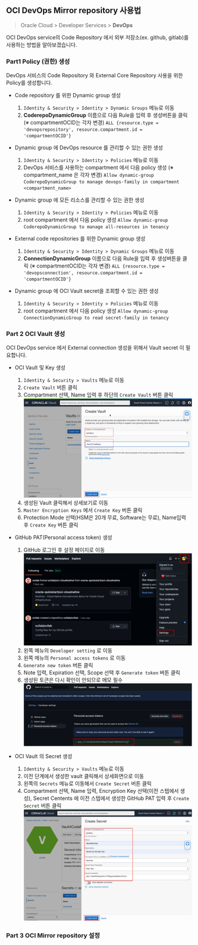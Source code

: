 ## OCI DevOps Mirror repository 사용법

> Oracle Cloud > Developer Services > **DevOps**

OCI DevOps service의 Code Repository 에서 외부 저장소(ex. github, gitlab)를 사용하는 방법을 알아보겠습니다.

### Part1 Policy (권한) 생성
DevOps 서비스의 Code Repository 와 External Core Repository 사용을 위한 Policy를 생성합니다.

- Code repository 를 위한 Dynamic group 생성
  1. `Identity & Security > Identity > Dynamic Groups` 메뉴로 이동
  2. **CoderepoDynamicGroup** 이름으로 다음 Rule을 입력 후 생성버튼을 클릭 (※ compartmentOCID는 각자 변경)
`ALL {resource.type = 'devopsrepository', resource.compartment.id = 'compartmentOCID'}`

- Dynamic group 에 DevOps resource 를 관리할 수 있는 권한 생성
  1. `Identity & Security > Identity > Policies`  메뉴로 이동
  2. DevOps 서비스를 사용하는 compartment 에서 다음 policy 생성 (※ compartment_name 은 각자 변경)
`Allow dynamic-group CoderepoDynamicGroup to manage devops-family in compartment <compartment_name>`

- Dynamic group 에 모든 리소스를 관리할 수 있는 권한 생성
  1. `Identity & Security > Identity > Policies`  메뉴로 이동
  2. root compartment 에서 다음 policy 생성
`Allow dynamic-group CoderepoDynamicGroup to manage all-resources in tenancy`

- External code repositories 를 위한 Dynamic group 생성
  1. `Identity & Security > Identity > Dynamic Groups` 메뉴로 이동
  2. **ConnectionDynamicGroup** 이름으로 다음 Rule을 입력 후 생성버튼을 클릭 (※ compartmentOCID는 각자 변경)
`ALL {resource.type = 'devopsconnection', resource.compartment.id = 'compartmentOCID'}`

- Dynamic group 에 OCI Vault secret을 조회할 수 있는 권한 생성
  1. `Identity & Security > Identity > Policies`  메뉴로 이동
  2. root compartment 에서 다음 policy 생성
`Allow dynamic-group ConnectionDynamicGroup to read secret-family in tenancy`
 
### Part 2 OCI Vault 생성
OCI DevOps service 에서 External connection 생성을 위해서 Vault secret 이 필요합니다.

- OCI Vault 및 Key 생성

   1. `Identity & Security > Vaults` 메뉴로 이동
   2. `Create Vault` 버튼 클릭
   3. Compartment 선택, Name 입력 후 하단의 `Create Vault` 버튼 클릭
![](./images/2a-create-vault.png)
   4. 생성된 Vault 클릭해서 상세보기로 이동
   5. `Master Encryption Keys` 에서 `Create Key` 버튼 클릭
   6. Protection Mode 선택(HSM은 20개 무료, Software는 무료), Name입력 후 `Create Key` 버튼 클릭

- GitHub PAT(Personal access token) 생성
  
  1. GitHub 로그인 후 설정 페이지로 이동
   ![](./images/3a-github-setting.png)
  2. 왼쪽 메뉴의 `Developer setting` 로 이동
  3. 왼쪽 메뉴의 `Personal access tokens` 로 이동
  4. `Generate new token` 버튼 클릭
  5. Note 입력, Expiration 선택, Scope 선택 후 `Generate token` 버튼 클릭
  6. 생성된 토큰은 다시 확인이 안되므로 메모 필수
   ![](images/3a-github-pat.png)

- OCI Vault 의 Secret 생성

   1. `Identity & Security > Vaults` 메뉴로 이동
   2. 이전 단계에서 생성한 vault 클릭해서 상세화면으로 이동
   3. 왼쪽의 `Secrets` 메뉴로 이동해서 `Create Secret` 버튼 클릭
   4. Compartment 선택, Name 입력, Encryption Key 선택(이전 스텝에서 생성), Secret Centents 에 이전 스텝에서 생성한 GitHub PAT 입력 후 `Create Secret` 버튼 클릭
   ![](images/2a-oci-secret.png)

### Part 3 OCI Mirror repository 설정
